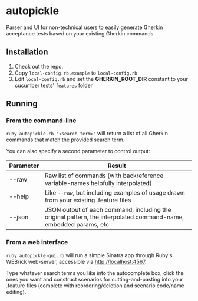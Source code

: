 # autopickle #


Parser and UI for non-technical users to easily generate Gherkin acceptance tests based on your existing Gherkin commands

## Installation ##

1. Check out the repo.
2. Copy `local-config.rb.example` to `local-config.rb`
3. Edit `local-config.rb` and set the **GHERKIN_ROOT_DIR** constant to your cucumber tests' `features` folder

## Running ##

### From the command-line ###

`ruby autopickle.rb "<search term>"` will return a list of all Gherkin commands that match the provided search term.

You can also specify a second parameter to control output:

| Parameter | Result        |
| --------- | ------------- |
| --raw     | Raw list of commands (with backreference variable-names helpfully interpolated) |
| --help    | Like `--raw`, but including examples of usage drawn from your existing .feature files |
| --json    | JSON output of each command, including the original pattern, the interpolated command-name, embedded params, etc|

### From a web interface ###

`ruby autopickle-gui.rb` will run a simple Sinatra app through Ruby's WEBrick web-server, accessible via [http://localhost:4567](http://localhost:4567).

Type whatever search terms you like into the autocomplete box, click the ones you want and construct scenarios for cutting-and-pasting into your .feature files (complete with reordering/deletion and scenario code/name editing).
